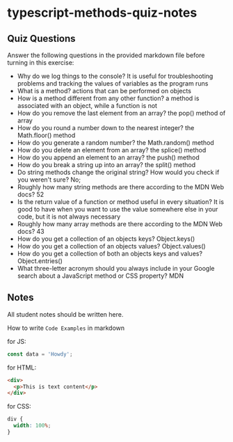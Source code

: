 # typescript-methods-quiz-notes

## Quiz Questions

Answer the following questions in the provided markdown file before turning in this exercise:

- Why do we log things to the console?
  It is useful for troubleshooting problems and tracking the values of variables as the program runs
- What is a method?
  actions that can be performed on objects
- How is a method different from any other function?
  a method is associated with an object, while a function is not
- How do you remove the last element from an array?
  the pop() method of array
- How do you round a number down to the nearest integer?
  the Math.floor() method
- How do you generate a random number?
  the Math.random() method
- How do you delete an element from an array?
  the splice() method
- How do you append an element to an array?
  the push() method
- How do you break a string up into an array?
  the split() method
- Do string methods change the original string? How would you check if you weren't sure?
  No;
- Roughly how many string methods are there according to the MDN Web docs?
  52
- Is the return value of a function or method useful in every situation?
  It is good to have when you want to use the value somewhere else in your code, but it is not always necessary
- Roughly how many array methods are there according to the MDN Web docs?
  43
- How do you get a collection of an objects keys?
  Object.keys()
- How do you get a collection of an objects values?
  Object.values()
- How do you get a collection of both an objects keys and values?
  Object.entries()
- What three-letter acronym should you always include in your Google search about a JavaScript method or CSS property?
  MDN

## Notes

All student notes should be written here.

How to write `Code Examples` in markdown

for JS:

```javascript
const data = 'Howdy';
```

for HTML:

```html
<div>
  <p>This is text content</p>
</div>
```

for CSS:

```css
div {
  width: 100%;
}
```
